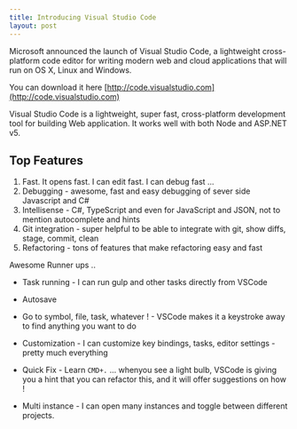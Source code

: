 ```yaml
---
title: Introducing Visual Studio Code 
layout: post
---
```


Microsoft announced the launch of Visual Studio Code, a lightweight cross-platform code editor for writing modern web and cloud applications that will run on OS X, Linux and Windows.

You can download it here [http://code.visualstudio.com](http://code.visualstudio.com)

Visual Studio Code is a lightweight, super fast, cross-platform development tool for building Web application. It works well with both Node and ASP.NET v5.

<!--break-->

## Top Features
1. Fast. It opens fast. I can edit fast. I can debug fast ...
2. Debugging - awesome, fast and easy debugging of sever side Javascript and C#
3. Intellisense - C#, TypeScript and even for JavaScript and JSON, not to mention autocomplete and hints
4. Git integration - super helpful to be able to integrate with git, show diffs, stage, commit, clean
5. Refactoring - tons of features that make refactoring easy and fast

Awesome Runner ups ..

- Task running - I can run gulp and other tasks directly from VSCode

- Autosave

- Go to symbol, file, task, whatever ! - VSCode makes it a keystroke away to find anything you want to do

- Customization - I can customize key bindings, tasks, editor settings - pretty much everything

- Quick Fix - Learn `CMD+.` ... whenyou see a light bulb, VSCode is giving you a hint that you can refactor this, and it will offer suggestions on how ! 

- Multi instance - I can open many instances and toggle between different projects.

 
